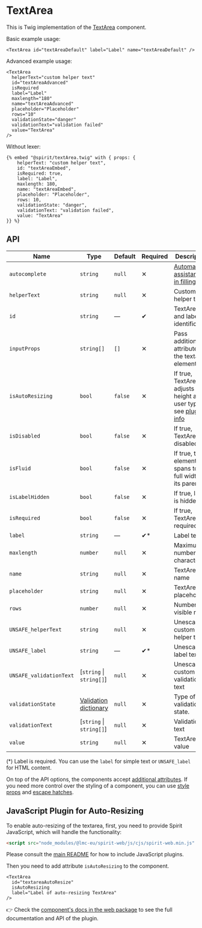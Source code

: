# TextArea

This is Twig implementation of the [TextArea][textarea] component.

Basic example usage:

```twig
<TextArea id="textAreaDefault" label="Label" name="textAreaDefault" />
```

Advanced example usage:

```twig
<TextArea
  helperText="custom helper text"
  id="textAreaAdvanced"
  isRequired
  label="Label"
  maxlength="180"
  name="textAreaAdvanced"
  placeholder="Placeholder"
  rows="10"
  validationState="danger"
  validationText="validation failed"
  value="TextArea"
/>
```

Without lexer:

```twig
{% embed "@spirit/textArea.twig" with { props: {
    helperText: "custom helper text",
    id: "textAreaEmbed",
    isRequired: true,
    label: "Label",
    maxlength: 180,
    name: "textAreaEmbed",
    placeholder: "Placeholder",
    rows: 10,
    validationState: "danger",
    validationText: "validation failed",
    value: "TextArea"
}} %}
```

## API

| Name                    | Type                                           | Default | Required | Description                                                                                                 |
| ----------------------- | ---------------------------------------------- | ------- | -------- | ----------------------------------------------------------------------------------------------------------- |
| `autocomplete`          | `string`                                       | `null`  | ✕        | [Automated assistance in filling][autocomplete-attr]                                                        |
| `helperText`            | `string`                                       | `null`  | ✕        | Custom helper text                                                                                          |
| `id`                    | `string`                                       | —       | ✔        | TextArea and label identification                                                                           |
| `inputProps`            | `string[]`                                     | `[]`    | ✕        | Pass additional attributes to the textarea element                                                          |
| `isAutoResizing`        | `bool`                                         | `false` | ✕        | If true, TextArea adjusts its height as user types, see [plugin info](#javascript-plugin-for-auto-resizing) |
| `isDisabled`            | `bool`                                         | `false` | ✕        | If true, TextArea is disabled                                                                               |
| `isFluid`               | `bool`                                         | `false` | ✕        | If true, the element spans to the full width of its parent                                                  |
| `isLabelHidden`         | `bool`                                         | `false` | ✕        | If true, label is hidden                                                                                    |
| `isRequired`            | `bool`                                         | `false` | ✕        | If true, TextArea is required                                                                               |
| `label`                 | `string`                                       | —       | ✔\*      | Label text                                                                                                  |
| `maxlength`             | `number`                                       | `null`  | ✕        | Maximum number of characters                                                                                |
| `name`                  | `string`                                       | `null`  | ✕        | TextArea name                                                                                               |
| `placeholder`           | `string`                                       | `null`  | ✕        | TextArea placeholder                                                                                        |
| `rows`                  | `number`                                       | `null`  | ✕        | Number of visible rows                                                                                      |
| `UNSAFE_helperText`     | `string`                                       | `null`  | ✕        | Unescaped custom helper text                                                                                |
| `UNSAFE_label`          | `string`                                       | —       | ✔\*      | Unescaped label text                                                                                        |
| `UNSAFE_validationText` | [`string` \| `string[]`]                       | `null`  | ✕        | Unescaped custom validation text                                                                            |
| `validationState`       | [Validation dictionary][dictionary-validation] | `null`  | ✕        | Type of validation state.                                                                                   |
| `validationText`        | [`string` \| `string[]`]                       | `null`  | ✕        | Validation text                                                                                             |
| `value`                 | `string`                                       | `null`  | ✕        | TextArea value                                                                                              |

(\*) Label is required. You can use the `label` for simple text or `UNSAFE_label` for HTML content.

On top of the API options, the components accept [additional attributes][readme-additional-attributes].
If you need more control over the styling of a component, you can use [style props][readme-style-props]
and [escape hatches][readme-escape-hatches].

## JavaScript Plugin for Auto-Resizing

To enable auto-resizing of the textarea, first, you need to provide Spirit JavaScript,
which will handle the functionality:

```html
<script src="node_modules/@lmc-eu/spirit-web/js/cjs/spirit-web.min.js" async></script>
```

Please consult the [main README][web-readme] for how to include JavaScript
plugins.

Then you need to add attribute `isAutoResizing` to the component.

```twig
<TextArea
  id="textareaAutoResize"
  isAutoResizing
  label="Label of auto-resizing TextArea"
/>
```

👉 Check the [component's docs in the web package][web-js-api] to see the full documentation and API of the plugin.

[autocomplete-attr]: https://developer.mozilla.org/en-US/docs/Web/HTML/Attributes/autocomplete
[autocomplete-attr]: https://developer.mozilla.org/en-US/docs/Web/HTML/Attributes/autocomplete
[dictionary-validation]: https://github.com/lmc-eu/spirit-design-system/blob/main/docs/DICTIONARIES.md#validation
[readme-additional-attributes]: https://github.com/lmc-eu/spirit-design-system/blob/main/packages/web-twig/README.md#additional-attributes
[readme-escape-hatches]: https://github.com/lmc-eu/spirit-design-system/blob/main/packages/web-twig/README.md#escape-hatches
[readme-style-props]: https://github.com/lmc-eu/spirit-design-system/blob/main/packages/web-twig/README.md#style-props
[textarea]: https://github.com/lmc-eu/spirit-design-system/tree/main/packages/web/src/scss/components/TextArea
[web-js-api]: https://github.com/lmc-eu/spirit-design-system/blob/main/packages/web/src/scss/components/TextArea/README.md#javascript-plugin-for-auto-resizing
[web-readme]: https://github.com/lmc-eu/spirit-design-system/blob/main/packages/web/README.md
